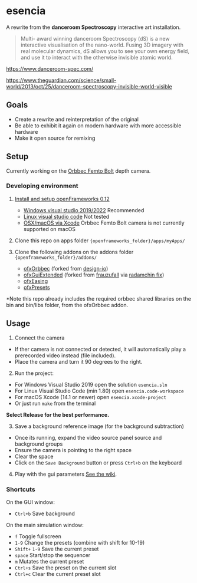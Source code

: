# esencia

A rewrite from the **danceroom Spectroscopy** interactive art installation.

> Multi- award winning danceroom Spectroscopy (dS) is a new interactive visualisation of the nano-world. Fusing 3D imagery with real molecular dynamics, dS allows you to see your own energy field, and use it to interact with the otherwise invisible atomic world.

https://www.danceroom-spec.com/

https://www.theguardian.com/science/small-world/2013/oct/25/danceroom-spectroscopy-invisible-world-visible

## Goals

- Create a rewrite and reinterpretation of the original
- Be able to exhibit it again on modern hardware with more accessible hardware
- Make it open source for remixing

## Setup

Currently working on the [Orbbec Femto Bolt](https://www.orbbec.com/products/tof-camera/femto-bolt/) depth camera.

### Developing environment

1. [Install and setup openFrameworks 0.12](https://openframeworks.cc/download/)
    - [Windows visual studio 2019/2022](https://openframeworks.cc/setup/vs/) Recommended
    - [Linux visual studio code](https://openframeworks.cc/setup/vscode/) Not tested
    - [OSX/macOS via Xcode](https://openframeworks.cc/setup/xcode/) Orbbec Femto Bolt camera is not currently supported on macOS

2. Clone this repo on apps folder `{openframeworks_folder}/apps/myApps/`

3. Clone the following addons on the addons folder `{openframeworks_folder}/addons/`
   - [ofxOrbbec](https://github.com/IRL2/ofxOrbbec/) (forked from [design-io](https://github.com/design-io/ofxOrbbec/))
   - [ofxGuiExtended](https://github.com/IRL2/ofxGuiExtended) (forked from [frauzufall](https://github.com/frauzufall/ofxGuiExtended) via [radamchin fix](https://github.com/radamchin/ofxGuiExtended))
   - [ofxEasing](https://github.com/arturoc/ofxEasing)
   - [ofxPresets](https://github.com/IRL2/ofxPresets)

\*Note this repo already includes the required orbbec shared libraries on the bin and bin/libs folder, from the ofxOrbbec addon.


## Usage

1. Connect the camera
- If ther camera is not connected or detected, it will automatically play a prerecorded video instead (file included).
- Place the camera and turn it 90 degrees to the right.
 
2. Run the project:

- For Windows Visual Studio 2019 open the solution `esencia.sln`
- For Linux Visual Studio Code (min 1.80) open `esencia.code-workspace`
- For macOS Xcode (14.1 or newer) open `esencia.xcode-project`
- Or just run `make` from the terminal

**Select Release for the best performance.**

3. Save a background reference image (for the background subtraction)
 
- Once its running, expand the video source panel source and background groups
- Ensure the camera is pointing to the right space
- Clear the space
- Click on the `Save Background` button or press `Ctrl+b` on the keyboard

4. Play with the gui parameters [See the wiki](https://github.com/IRL2/esencia/wiki).

### Shortcuts

On the GUI window:
- `Ctrl+b` Save background

On the main simulation window:
- `f` Toggle fullscreen
- `1-9` Change the presets (combine with shift for 10-19)
- `Shift+` `1-9` Save the current preset
- `space` Start/stop the sequencer
- `m` Mutates the current preset
- `Ctrl+s` Save the preset on the current slot
- `Ctrl+c` Clear the current preset slot
